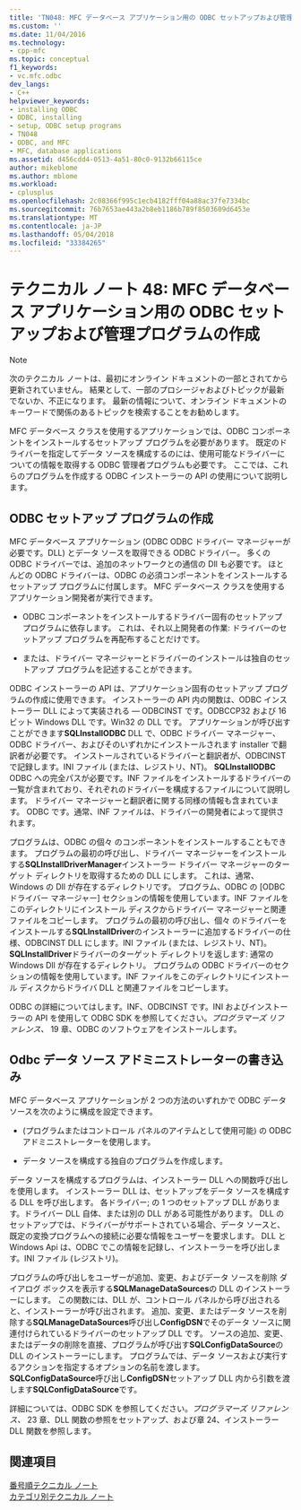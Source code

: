 ```yaml
---
title: 'TN048: MFC データベース アプリケーション用の ODBC セットアップおよび管理プログラムの作成 |Microsoft ドキュメント'
ms.custom: ''
ms.date: 11/04/2016
ms.technology:
- cpp-mfc
ms.topic: conceptual
f1_keywords:
- vc.mfc.odbc
dev_langs:
- C++
helpviewer_keywords:
- installing ODBC
- ODBC, installing
- setup, ODBC setup programs
- TN048
- ODBC, and MFC
- MFC, database applications
ms.assetid: d456cdd4-0513-4a51-80c0-9132b66115ce
author: mikeblome
ms.author: mblome
ms.workload:
- cplusplus
ms.openlocfilehash: 2c08366f995c1ecb4182fff04a88ac37fe7334bc
ms.sourcegitcommit: 76b7653ae443a2b8eb1186b789f8503609d6453e
ms.translationtype: MT
ms.contentlocale: ja-JP
ms.lasthandoff: 05/04/2018
ms.locfileid: "33384265"
---
```

# <a name="tn048-writing-odbc-setup-and-administration-programs-for-mfc-database-applications"></a>テクニカル ノート 48: MFC データベース アプリケーション用の ODBC セットアップおよび管理プログラムの作成
> [!NOTE]
>  次のテクニカル ノートは、最初にオンライン ドキュメントの一部とされてから更新されていません。 結果として、一部のプロシージャおよびトピックが最新でないか、不正になります。 最新の情報について、オンライン ドキュメントのキーワードで関係のあるトピックを検索することをお勧めします。  
  
 MFC データベース クラスを使用するアプリケーションでは、ODBC コンポーネントをインストールするセットアップ プログラムを必要があります。 既定のドライバーを指定してデータ ソースを構成するのには、使用可能なドライバーについての情報を取得する ODBC 管理者プログラムも必要です。 ここでは、これらのプログラムを作成する ODBC インストーラーの API の使用について説明します。  
  
##  <a name="_mfcnotes_writing_an_odbc_setup_program"></a> ODBC セットアップ プログラムの作成  
 MFC データベース アプリケーション (ODBC ODBC ドライバー マネージャーが必要です。DLL) とデータ ソースを取得できる ODBC ドライバー。 多くの ODBC ドライバーでは、追加のネットワークとの通信の Dll も必要です。 ほとんどの ODBC ドライバーは、ODBC の必須コンポーネントをインストールするセットアップ プログラムに付属します。 MFC データベース クラスを使用するアプリケーション開発者が実行できます。  
  
-   ODBC コンポーネントをインストールするドライバー固有のセットアップ プログラムに依存します。 これは、それ以上開発者の作業: ドライバーのセットアップ プログラムを再配布することだけです。  
  
-   または、ドライバー マネージャーとドライバーのインストールは独自のセットアップ プログラムを記述することができます。  
  
 ODBC インストーラーの API は、アプリケーション固有のセットアップ プログラムの作成に使用できます。 インストーラーの API 内の関数は、ODBC インストーラー DLL によって実装される — ODBCINST です。ODBCCP32 および 16 ビット Windows DLL です。Win32 の DLL です。 アプリケーションが呼び出すことができます**SQLInstallODBC** DLL で、ODBC ドライバー マネージャー、ODBC ドライバー、およびそのいずれかにインストールされます installer で翻訳者が必要です。 インストールされているドライバーと翻訳者が、ODBCINST で記録します。INI ファイル (または、レジストリ、NT)。 **SQLInstallODBC** ODBC への完全パスが必要です。INF ファイルをインストールするドライバーの一覧が含まれており、それぞれのドライバーを構成するファイルについて説明します。 ドライバー マネージャーと翻訳者に関する同様の情報も含まれています。 ODBC です。通常、INF ファイルは、ドライバーの開発者によって提供されます。  
  
 プログラムは、ODBC の個々 のコンポーネントをインストールすることもできます。 プログラムの最初の呼び出し、ドライバー マネージャーをインストールする**SQLInstallDriverManager**インストーラー ドライバー マネージャーのターゲット ディレクトリを取得するための DLL にします。 これは、通常、Windows の Dll が存在するディレクトリです。 プログラム、ODBC の [ODBC ドライバー マネージャー] セクションの情報を使用しています。INF ファイルをこのディレクトリにインストール ディスクからドライバー マネージャーと関連ファイルをコピーします。 プログラムの最初の呼び出し、個々 のドライバーをインストールする**SQLInstallDriver**のインストーラーに追加するドライバーの仕様、ODBCINST DLL にします。INI ファイル (または、レジストリ、NT)。 **SQLInstallDriver**ドライバーのターゲット ディレクトリを返します: 通常の Windows Dll が存在するディレクトリ。 プログラムの ODBC ドライバーのセクションの情報を使用しています。INF ファイルをこのディレクトリにインストール ディスクからドライバ DLL と関連ファイルをコピーします。  
  
 ODBC の詳細についてはします。INF、ODBCINST です。INI およびインストーラーの API を使用して ODBC SDK を参照してください。*プログラマーズ リファレンス、* 19 章、ODBC のソフトウェアをインストールします。  
  
##  <a name="_mfcnotes_writing_an_odbc_administrator"></a> Odbc データ ソース アドミニストレーターの書き込み  
 MFC データベース アプリケーションが 2 つの方法のいずれかで ODBC データ ソースを次のように構成を設定できます。  
  
-   (プログラムまたはコントロール パネルのアイテムとして使用可能) の ODBC アドミニストレーターを使用します。  
  
-   データ ソースを構成する独自のプログラムを作成します。  
  
 データ ソースを構成するプログラムは、インストーラー DLL への関数呼び出しを使用します。 インストーラー DLL は、セットアップをデータ ソースを構成する DLL を呼び出します。 各ドライバー; の 1 つのセットアップ DLL があります。ドライバー DLL 自体、または別の DLL がある可能性があります。 DLL のセットアップでは、ドライバーがサポートされている場合、データ ソースと、既定の変換プログラムへの接続に必要な情報をユーザーを要求します。 DLL と Windows Api は、ODBC でこの情報を記録し、インストーラーを呼び出します。INI ファイル (レジストリ)。  
  
 プログラムの呼び出しをユーザーが追加、変更、およびデータ ソースを削除 ダイアログ ボックスを表示する**SQLManageDataSources**の DLL のインストーラーにします。 この関数には、DLL が、コントロール パネルから呼び出されると、インストーラーが呼び出されます。 追加、変更、またはデータ ソースを削除する**SQLManageDataSources**呼び出し**ConfigDSN**でそのデータ ソースに関連付けられているドライバーのセットアップ DLL です。 ソースの追加、変更、またはデータの削除を直接、プログラムが呼び出す**SQLConfigDataSource**の DLL のインストーラーにします。 プログラムでは、データ ソースおよび実行するアクションを指定するオプションの名前を渡します。 **SQLConfigDataSource**呼び出し**ConfigDSN**セットアップ DLL 内から引数を渡します**SQLConfigDataSource**です。  
  
 詳細については、ODBC SDK を参照してください。*プログラマーズ リファレンス、* 23 章、DLL 関数の参照をセットアップ、および章 24、インストーラー DLL 関数を参照します。  
  
## <a name="see-also"></a>関連項目  
 [番号順テクニカル ノート](../mfc/technical-notes-by-number.md)   
 [カテゴリ別テクニカル ノート](../mfc/technical-notes-by-category.md)

